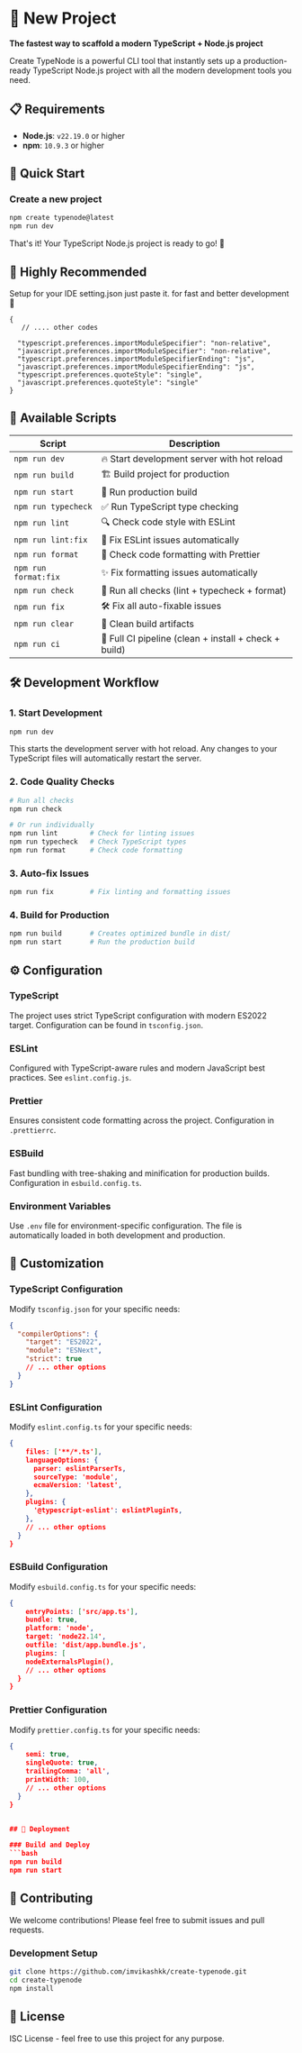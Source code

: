 # 🚀 New Project

**The fastest way to scaffold a modern TypeScript + Node.js project**

Create TypeNode is a powerful CLI tool that instantly sets up a production-ready TypeScript Node.js project with all the modern development tools you need.


## 📋 Requirements

- **Node.js**: `v22.19.0` or higher
- **npm**: `10.9.3` or higher

## 🚀 Quick Start

### Create a new project

```bash
npm create typenode@latest
npm run dev
```

That's it! Your TypeScript Node.js project is ready to go! 🎉


## 🌟 Highly Recommended
Setup for your IDE setting.json just paste it. for fast and better development 🎉

```
{ 
   // .... other codes 

  "typescript.preferences.importModuleSpecifier": "non-relative",
  "javascript.preferences.importModuleSpecifier": "non-relative",
  "typescript.preferences.importModuleSpecifierEnding": "js",
  "javascript.preferences.importModuleSpecifierEnding": "js",
  "typescript.preferences.quoteStyle": "single",
  "javascript.preferences.quoteStyle": "single"
}
```


## 🔧 Available Scripts

| Script | Description |
|--------|-------------|
| `npm run dev` | 🔥 Start development server with hot reload |
| `npm run build` | 🏗️ Build project for production |
| `npm run start` | 🚀 Run production build |
| `npm run typecheck` | ✅ Run TypeScript type checking |
| `npm run lint` | 🔍 Check code style with ESLint |
| `npm run lint:fix` | 🔧 Fix ESLint issues automatically |
| `npm run format` | 🎨 Check code formatting with Prettier |
| `npm run format:fix` | ✨ Fix formatting issues automatically |
| `npm run check` | 🧪 Run all checks (lint + typecheck + format) |
| `npm run fix` | 🛠️ Fix all auto-fixable issues |
| `npm run clear` | 🧹 Clean build artifacts |
| `npm run ci` | 🚦 Full CI pipeline (clean + install + check + build) |

## 🛠️ Development Workflow

### 1. Start Development
```bash
npm run dev
```
This starts the development server with hot reload. Any changes to your TypeScript files will automatically restart the server.

### 2. Code Quality Checks
```bash
# Run all checks
npm run check

# Or run individually
npm run lint        # Check for linting issues
npm run typecheck   # Check TypeScript types
npm run format      # Check code formatting
```

### 3. Auto-fix Issues
```bash
npm run fix         # Fix linting and formatting issues
```

### 4. Build for Production
```bash
npm run build       # Creates optimized bundle in dist/
npm run start       # Run the production build
```

## ⚙️ Configuration

### TypeScript
The project uses strict TypeScript configuration with modern ES2022 target. Configuration can be found in `tsconfig.json`.

### ESLint
Configured with TypeScript-aware rules and modern JavaScript best practices. See `eslint.config.js`.

### Prettier
Ensures consistent code formatting across the project. Configuration in `.prettierrc`.

### ESBuild
Fast bundling with tree-shaking and minification for production builds. Configuration in `esbuild.config.ts`.

### Environment Variables
Use `.env` file for environment-specific configuration. The file is automatically loaded in both development and production.

## 🔧 Customization

### TypeScript Configuration
Modify `tsconfig.json` for your specific needs:
```json
{
  "compilerOptions": {
    "target": "ES2022",
    "module": "ESNext",
    "strict": true
    // ... other options
  }
}
```

### ESLint Configuration
Modify `eslint.config.ts` for your specific needs:
```json
{
    files: ['**/*.ts'],
    languageOptions: {
      parser: eslintParserTs,
      sourceType: 'module',
      ecmaVersion: 'latest',
    },
    plugins: {
      '@typescript-eslint': eslintPluginTs,
    },
    // ... other options
  }
}
```


### ESBuild Configuration
Modify `esbuild.config.ts` for your specific needs:
```json
{
    entryPoints: ['src/app.ts'],
    bundle: true,
    platform: 'node',
    target: 'node22.14',
    outfile: 'dist/app.bundle.js',
    plugins: [
    nodeExternalsPlugin(),
    // ... other options
  }
}
```

### Prettier Configuration
Modify `prettier.config.ts` for your specific needs:
```json
{
    semi: true,
    singleQuote: true,
    trailingComma: 'all',
    printWidth: 100,
    // ... other options
  }
}


## 🚀 Deployment

### Build and Deploy
```bash
npm run build
npm run start
```

## 🤝 Contributing

We welcome contributions! Please feel free to submit issues and pull requests.

### Development Setup
```bash
git clone https://github.com/imvikashkk/create-typenode.git
cd create-typenode
npm install
```

## 📄 License

ISC License - feel free to use this project for any purpose.
